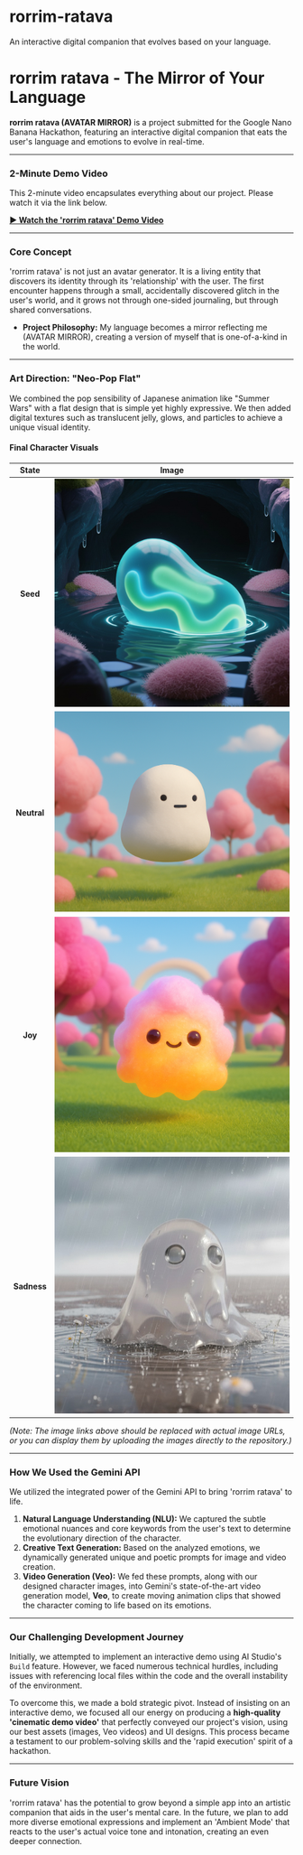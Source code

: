 # rorrim-ratava
An interactive digital companion that evolves based on your language.
# rorrim ratava - The Mirror of Your Language

**rorrim ratava (AVATAR MIRROR)** is a project submitted for the Google Nano Banana Hackathon, featuring an interactive digital companion that eats the user's language and emotions to evolve in real-time.

---

###  2-Minute Demo Video

This 2-minute video encapsulates everything about our project. Please watch it via the link below.

**[▶️ Watch the 'rorrim ratava' Demo Video](https://youtu.be/VzTj2sKvng8)**

---

###  Core Concept

'rorrim ratava' is not just an avatar generator. It is a living entity that discovers its identity through its 'relationship' with the user. The first encounter happens through a small, accidentally discovered glitch in the user's world, and it grows not through one-sided journaling, but through shared conversations.

- **Project Philosophy:** My language becomes a mirror reflecting me (AVATAR MIRROR), creating a version of myself that is one-of-a-kind in the world.

---

###  Art Direction: "Neo-Pop Flat"

We combined the pop sensibility of Japanese animation like "Summer Wars" with a flat design that is simple yet highly expressive. We then added digital textures such as translucent jelly, glows, and particles to achieve a unique visual identity.

#### Final Character Visuals

| State | Image |
| :---: | :---: |
| **Seed** | ![Seed](https://github.com/LEMOplatz/rorrim-ratava/blob/main/seed.png?raw=true) |
| **Neutral** | ![Neutral](https://github.com/LEMOplatz/rorrim-ratava/blob/main/neutral.png?raw=true) |
| **Joy** | ![Joy](https://github.com/LEMOplatz/rorrim-ratava/blob/main/joy.png?raw=true) |
| **Sadness** | ![Sadness](https://github.com/LEMOplatz/rorrim-ratava/blob/main/sadness.png?raw=true) |

*(Note: The image links above should be replaced with actual image URLs, or you can display them by uploading the images directly to the repository.)*

---

###  How We Used the Gemini API

We utilized the integrated power of the Gemini API to bring 'rorrim ratava' to life.

1.  **Natural Language Understanding (NLU):** We captured the subtle emotional nuances and core keywords from the user's text to determine the evolutionary direction of the character.
2.  **Creative Text Generation:** Based on the analyzed emotions, we dynamically generated unique and poetic prompts for image and video creation.
3.  **Video Generation (Veo):** We fed these prompts, along with our designed character images, into Gemini's state-of-the-art video generation model, **Veo**, to create moving animation clips that showed the character coming to life based on its emotions.

---

### Our Challenging Development Journey

Initially, we attempted to implement an interactive demo using AI Studio's `Build` feature. However, we faced numerous technical hurdles, including issues with referencing local files within the code and the overall instability of the environment.

To overcome this, we made a bold strategic pivot. Instead of insisting on an interactive demo, we focused all our energy on producing a **high-quality 'cinematic demo video'** that perfectly conveyed our project's vision, using our best assets (images, Veo videos) and UI designs. This process became a testament to our problem-solving skills and the 'rapid execution' spirit of a hackathon.

---

###  Future Vision

'rorrim ratava' has the potential to grow beyond a simple app into an artistic companion that aids in the user's mental care. In the future, we plan to add more diverse emotional expressions and implement an 'Ambient Mode' that reacts to the user's actual voice tone and intonation, creating an even deeper connection.
